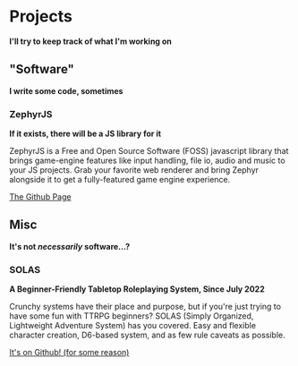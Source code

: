 # Projects
**I'll try to keep track of what I'm working on**

## "Software"
**I write some code, sometimes**

### ZephyrJS
**If it exists, there will be a JS library for it**

ZephyrJS is a Free and Open Source Software (FOSS) javascript library that brings game-engine features like input handling, file io, audio and music to your JS projects. Grab your favorite web renderer and bring Zephyr alongside it to get a fully-featured game engine experience.

[The Github Page](https://github.com/ZephyrStudio/ZephyrJS)

## Misc
**It's not *necessarily* software...?**

### SOLAS
**A Beginner-Friendly Tabletop Roleplaying System, Since July 2022**

Crunchy systems have their place and purpose, but if you're just trying to have some fun with TTRPG beginners? SOLAS (Simply Organized, Lightweight Adventure System) has you covered. Easy and flexible character creation, D6-based system, and as few rule caveats as possible.

[It's on Github! (for some reason)](https://github.com/OttCS/SOLAS)